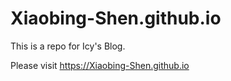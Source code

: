 # Xiaobing-Shen.github.io
This is a repo for Icy's Blog.

Please visit https://Xiaobing-Shen.github.io 
